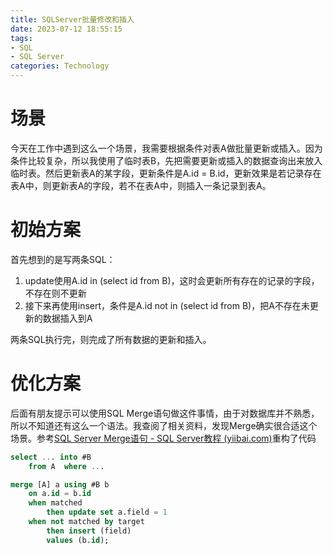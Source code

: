 ```yaml
---
title: SQLServer批量修改和插入
date: 2023-07-12 18:55:15
tags: 
- SQL
- SQL Server
categories: Technology
---
```

# 场景

今天在工作中遇到这么一个场景，我需要根据条件对表A做批量更新或插入。因为条件比较复杂，所以我使用了临时表B，先把需要更新或插入的数据查询出来放入临时表。然后更新表A的某字段，更新条件是A.id = B.id，更新效果是若记录存在表A中，则更新表A的字段，若不在表A中，则插入一条记录到表A。

<!-- more -->

# 初始方案

首先想到的是写两条SQL：

1. update使用A.id in (select id from B)，这时会更新所有存在的记录的字段，不存在则不更新
2. 接下来再使用insert，条件是A.id not in (select id from B)，把A不存在未更新的数据插入到A

两条SQL执行完，则完成了所有数据的更新和插入。

# 优化方案

后面有朋友提示可以使用SQL Merge语句做这件事情，由于对数据库并不熟悉，所以不知道还有这么一个语法。我查阅了相关资料，发现Merge确实很合适这个场景。参考[SQL Server Merge语句 - SQL Server教程 (yiibai.com)](https://www.yiibai.com/sqlserver/sql-server-merge.html)重构了代码

```sql
select ... into #B 
	from A  where ... 

merge [A] a using #B b  
    on a.id = b.id  
    when matched  
	    then update set a.field = 1 
    when not matched by target  
	    then insert (field)  
		values (b.id);
```
